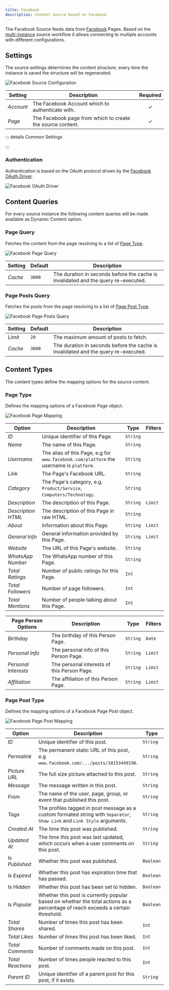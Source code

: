 ```yaml
---
title: Facebook
description: Content Source based on Facebook
---
```


<!--@include: ../_partials/provider-intro-->

The Facebook Source feeds data from [Facebook](https://www.facebook.com/) Pages. Based on the [multi-instance](/essentials-for-yootheme-pro/addons/sources/multi-instance-sources) source workflow it allows connecting to multiple accounts with different configurations.

## Settings

The source settings determines the content structure, every time the instance is saved the structure will be regenerated.

![Facebook Source Configuration](../assets/providers/fb-config.webp)

| Setting | Description | Required |
| --- | --- | :---: |
| *Account* | The Facebook Account which to authenticate with. | &#x2713; |
| *Page* | The Facebook page from which to create the source content. | &#x2713; |

::: details Common Settings

<!--@include: ../_partials/provider-common-settings-->

:::

### Authentication

Authentication is based on the OAuth protocol driven by the [Facebook OAuth Driver](/essentials-for-yootheme-pro/auth/facebook).

![Facebook OAuth Driver](/essentials-for-yootheme-pro/auth/assets/driver/facebook-oauth.webp)

## Content Queries

For every source instance the following content queries will be made available as Dynamic Content option.

### Page Query

Fetches the content from the page resolving to a list of [Page Type](#page-type).

![Facebook Page Query](../assets/providers/fb-query-page.webp)

| Setting | Default | Description |
| --- | --- | --- |
| *Cache* | `3600` | The duration in seconds before the cache is invalidated and the query re-executed. |

### Page Posts Query

Fetches the posts from the page resolving to a list of [Page Post Type](#page-post-type).

![Facebook Page Posts Query](../assets/providers/fb-query-page-posts.webp)

| Setting | Default | Description |
| --- | --- | --- |
| *Limit* | `20` | The maximum amount of posts to fetch. |
| *Cache* | `3600` | The duration in seconds before the cache is invalidated and the query re-executed. |

## Content Types

The content types define the mapping options for the source content.

### Page Type

Defines the mapping options of a Facebook Page object.

![Facebook Page Mapping](../assets/providers/fb-type-page.webp)

| Option | Description | Type | Filters |
| --- | --- | --- | --- |
| *ID* | Unique identifier of this Page. | `String` |
| *Name* | The name of this Page. | `String` |
| *Username* | The alias of this Page, e.g for `www.facebook.com/platform` the username is `platform`. | `String` |
| *Link* | The Page's Facebook URL. | `String` |
| *Category* | The Page's category, e.g. `Product/Service`, `Computers/Technology`. | `String` |
| *Description* | The description of this Page. | `String` | `Limit` |
| *Description HTML* | The description of this Page in raw HTML. | `String` |
| *About* | Information about this Page. | `String` | `Limit` |
| *General Info* | General information provided by this Page. | `String` | `Limit` |
| *Website* | The URL of this Page's website. | `String` |
| *WhatsApp Number* | The WhatsApp number of this Page. | `String` |
| *Total Ratings* | Number of public ratings for this Page. | `Int` |
| *Total Followers* | Number of page followers. | `Int` |
| *Total Mentions* | Number of people talking about this Page. | `Int` |

| Page Person Options | Description | Type | Filters |
| --- | --- | --- | --- |
| *Birthday* | The birthday of this Person Page. | `String` | `Date` |
| *Personal Info* | The personal info of this Person Page. | `String` | `Limit` |
| *Personal Interests* | The personal interests of this Person Page. | `String` | `Limit` |
| *Affiliation* | The affiliation of this Person Page. | `String` | `Limit` |

### Page Post Type

Defines the mapping options of a Facebook Page Post object.

![Facebook Page Post Mapping](../assets/providers/fb-type-post.webp)

| Option | Description | Type | Filters |
| --- | --- | --- | --- |
| *ID* | Unique identifier of this post. | `String` |
| *Permalink* | The permanent static URL of this post, e.g `www.facebook.com/.../posts/10153449196`. | `String` |
| *Picture URL* | The full size picture attached to this post. | `String` |
| *Message* | The message written in this post. | `String` | `Limit` |
| *From* | The name of the user, page, group, or event that published this post. | `String` |
| *Tags* | The profiles tagged in post message as a custom formated string with `Separator`, `Show Link` and `Link Style` arguments. | `String` |
| *Created At* | The time this post was published. | `String` | `Date` |
| *Updated At* | The time this post was last updated, which occurs when a user comments on this post. | `String` | `Date` |
| *Is Published* | Whether this post was published. | `Boolean` |
| *Is Expired* | Whether this post has expiration time that has passed. | `Boolean` |
| *Is Hidden* | Whether this post has been set to hidden. | `Boolean` |
| *Is Popular* | Whether this post is currently popular based on whether the total actions as a percentage of reach exceeds a certain threshold. | `Boolean` |
| *Total Shares* | Number of times this post has been shared. | `Int` |
| *Total Likes* | Number of times this post has been liked. | `Int` |
| *Total Comments* | Number of comments made on this post. | `Int` |
| *Total Reactions* | Number of times people reacted to this post. | `Int` |
| *Parent ID* | Unique identifier of a parent post for this post, if it exists. | `String` |
